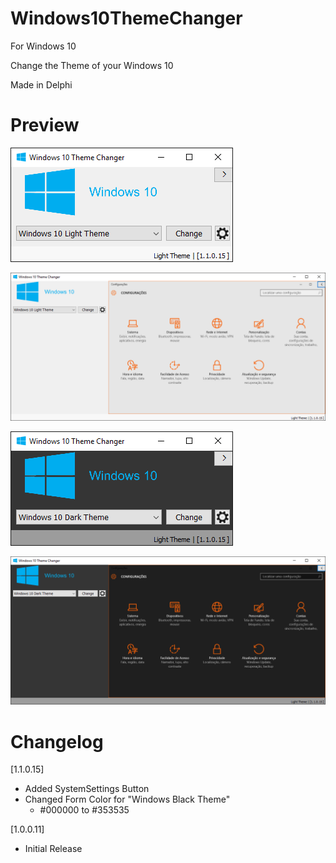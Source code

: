 # Windows10ThemeChanger
For Windows 10

Change the Theme of your Windows 10

Made in Delphi

# Preview

![1](Documents/1.png)

![2](Documents/2.png)

![3](Documents/3.png)

![4](Documents/4.png)






# Changelog
[1.1.0.15]
* Added SystemSettings Button
* Changed Form Color for "Windows Black Theme"
    * #000000 to #353535

[1.0.0.11]
* Initial Release